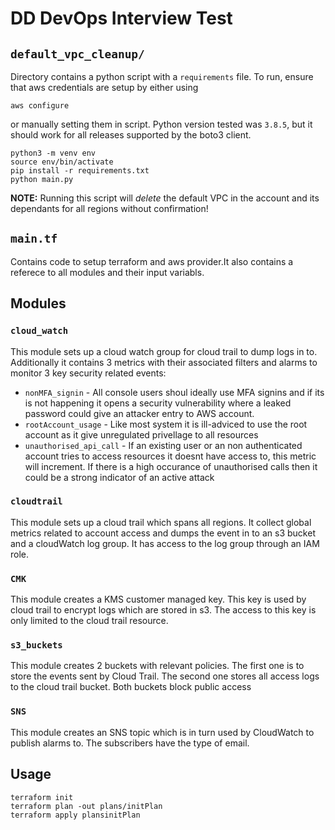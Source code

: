 # DD DevOps Interview Test

## `default_vpc_cleanup/`

Directory contains a python script with a `requirements` file. To run, ensure that aws
credentials are setup by either using

```shell
aws configure
```

or manually setting them in script. Python version tested was `3.8.5`, but it should work for all releases supported by the boto3 client.

```shell
python3 -m venv env
source env/bin/activate
pip install -r requirements.txt
python main.py
```

**NOTE:** Running this script will _delete_ the default VPC in the account and its dependants for all regions without confirmation!

## `main.tf`

Contains code to setup terraform and aws provider.It also contains a referece to all modules and their input variabls.

## Modules

### `cloud_watch`

This module sets up a cloud watch group for cloud trail to dump logs in to. Additionally it contains 3 metrics with their associated filters and alarms to monitor 3 key security related events:

- `nonMFA_signin` - All console users shoul ideally use MFA signins and if its is not happening it opens a security vulnerability where a leaked password could give an attacker entry to AWS account.
- `rootAccount_usage` - Like most system it is ill-adviced to use the root account as it give unregulated privellage to all resources
- `unauthorised_api_call` - If an existing user or an non authenticated account tries to access resources it doesnt have access to, this metric will increment. If there is a high occurance of unauthorised calls then it could be a strong indicator of an active attack

### `cloudtrail`

This module sets up a cloud trail which spans all regions. It collect global metrics related to account access and dumps the event in to an s3 bucket and a cloudWatch log group. It has access to the log group through an IAM role.

### `CMK`

This module creates a KMS customer managed key. This key is used by cloud trail to encrypt logs which are stored in s3. The access to this key is only limited to the cloud trail resource.

### `s3_buckets`

This module creates 2 buckets with relevant policies. The first one is to store the events sent by Cloud Trail. The second one stores all access logs to the cloud trail bucket. Both buckets block public access

### `SNS`

This module creates an SNS topic which is in turn used by CloudWatch to publish alarms to. The subscribers have the type of email.

## Usage

```shell
terraform init
terraform plan -out plans/initPlan
terraform apply plansinitPlan
```
